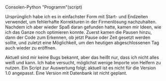 Consolen-Python "Programm"(script)

Ursprünglich habe ich es in einfachster Form mit Start- und Endzeiten verwendet, um fehlerhafte Korrekturen in der Firmenlösung nachzuhalten. 
Nachdem ich aber wieder Spaß daran gefunden hatte, kamen mir Ideen, wie ich das Ganze noch optimieren konnte. Zuerst kamen die Pausen hinzu,
dann der Code zum Erkennen, ob jetzt Pause oder Zeit gesetzt werden sollte, und zuletzt eine Möglichkeit, um den heutigen abgeschlossenen Tag auch wieder zu eröffnen.

Aktuell sind mir keine Bugs bekannt, aber das heißt nur, dass ich nicht alles weiß und kann. Ich habe versucht, möglichst wenige Importe von Helfern zu nutzen.
Ein Script zur Auswertung folgt; aktuell ist es nicht für die Version 1.0 angepasst.
Eine Version mit Datenbank ist nicht geplant.
